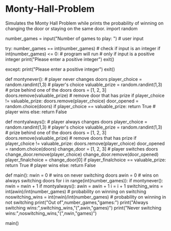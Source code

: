 # Monty-Hall-Problem
Simulates the Monty Hall Problem while prints the probability of winning on changing the door or staying on the same door.
import random

number_games = input("Number of games to play: ") # user input 

try:
    number_games == int(number_games) # check if input is an integer 
    if int(number_games) <= 0: # program will run
                               # only if input is a positive integer
        print("Please enter a positive integer")
        exit() 

except:
    print("Please enter a positive integer")
    exit()


def montynever(): # player never changes doors 
    player_choice = random.randint(1,3) # player's choice
    valuable_prize = random.randint(1,3) # prize behind one of the doors
    doors = [1, 2, 3]
    doors.remove(valuable_prize) # remove door that has prize
    if player_choice != valuable_prize:
        doors.remove(player_choice)
    door_opened = random.choice(doors)
    if player_choice == valuable_prize:
        return True # player wins 
    else:
        return False

def montyalways(): # player always changes doors 
    player_choice = random.randint(1,3) # player's choice 
    valuable_prize = random.randint(1,3) # prize behind one of the doors
    doors = [1, 2, 3]
    doors.remove(valuable_prize) # remove doors that has prize
    if player_choice != valuable_prize:
        doors.remove(player_choice)
    door_opened = random.choice(doors)
    change_door = [1, 2, 3] # player switches doors
    change_door.remove(player_choice)
    change_door.remove(door_opened)
    player_finalchoice = change_door[0]
    if player_finalchoice == valuable_prize:
        return True # player wins 
    else:
        return False

def main():
    nwin = 0 # wins on never switching doors
    awin = 0 # wins on always switching doors
    for i in range(int(number_games)): 
        if montynever():
            nwin = nwin + 1
        if montyalways():
            awin = awin + 1
        i = i + 1
    switching_wins = int(awin)/int(number_games) # probability on winning on switching
    noswitching_wins = int(nwin)/int(number_games) # probability on winning in not switching
    print("Out of",number_games,"games:")
    print("Always switching wins:",switching_wins,"(",awin,"games)")
    print("Never switching wins:",noswitching_wins,"(",nwin,"games)")

main()



            
            

